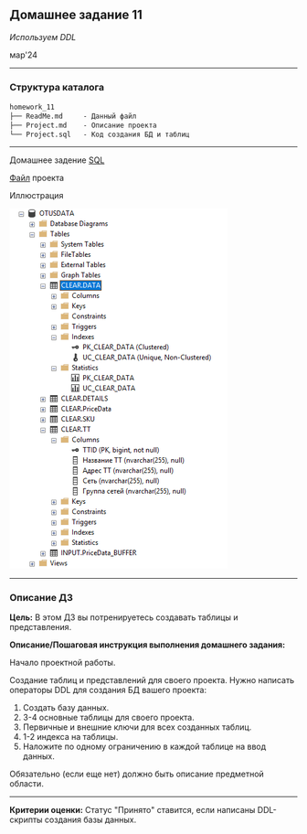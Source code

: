 ## Домашнее задание 11
*Используем DDL*

мар'24
<hr>

### Структура каталога

```
homework_11
├── ReadMe.md     - Данный файл
├── Project.md    - Описание проекта
└── Project.sql   - Код создания БД и таблиц
```

<hr>

Домашнее задение [SQL](Project.sql)

[Файл](Project.md) проекта

Иллюстрация 

![img.png](../src/DB%20and%20Tables%20creation.png)

<hr>

### Описание ДЗ

**Цель:**
В этом ДЗ вы потренируетесь создавать таблицы и представления.

**Описание/Пошаговая инструкция выполнения домашнего задания:**

Начало проектной работы.

Создание таблиц и представлений для своего проекта.
Нужно написать операторы DDL для создания БД вашего проекта:

1. Создать базу данных.
2. 3-4 основные таблицы для своего проекта.
3. Первичные и внешние ключи для всех созданных таблиц. 
4. 1-2 индекса на таблицы.
5. Наложите по одному ограничению в каждой таблице на ввод данных.

Обязательно (если еще нет) должно быть описание предметной области.
<hr>

**Критерии оценки:** Статус "Принято" ставится, если написаны DDL-скрипты создания базы данных.
